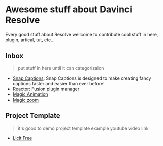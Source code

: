 # Awesome stuff about Davinci Resolve

Every good stuff about Resolve wellcome to contribute cool stuff in here, plugin, artical, tut, etc...

## Inbox

> put stuff in here until it can categorizaion

- [Snap Captions](https://github.com/licitfree/snap-captions): Snap Captions is designed to make creating fancy captions faster and easier than ever before!
- [Reactor](https://www.steakunderwater.com/wesuckless/viewtopic.php?t=3067): Fusion plugin manager
- [Magic Animation](https://ko-fi.com/s/c83d7e91f7)
- [Magic zoom](https://ko-fi.com/s/ed372d12c6)

## Project Template

> it's good to demo project template example youtube video link

- [Licit Free](./project-template/licitfree.drb)
